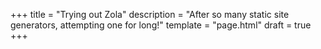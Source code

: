 +++
title = "Trying out Zola"
description = "After so many static site generators, attempting one for long!"
template = "page.html"
draft = true
+++